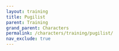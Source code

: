 ```yaml
---
layout: training
title: Pugilist
parent: Training
grand_parent: Characters
permalink: /characters/training/pugilist/
nav_exclude: true
---
```


